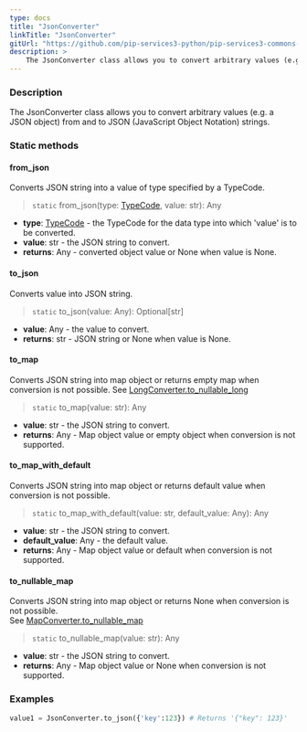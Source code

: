 ```yaml
---
type: docs
title: "JsonConverter"
linkTitle: "JsonConverter"
gitUrl: "https://github.com/pip-services3-python/pip-services3-commons-python"
description: > 
    The JsonConverter class allows you to convert arbitrary values (e.g. a JSON object) from and to JSON (JavaScript Object Notation) strings.
---
```


### Description

The JsonConverter class allows you to convert arbitrary values (e.g. a JSON object) from and to JSON (JavaScript Object Notation) strings.
### Static methods

#### from_json
Converts JSON string into a value of type specified by a TypeCode.

> `static` from_json(type: [TypeCode](../type_code), value: str): Any

- **type**: [TypeCode](../type_code) - the TypeCode for the data type into which 'value' is to be converted.
- **value**: str - the JSON string to convert.
- **returns**: Any - converted object value or None when value is None.

#### to_json
Converts value into JSON string.

> `static` to_json(value: Any): Optional[str]

- **value**: Any - the value to convert.
- **returns**: str - JSON string or None when value is None.

#### to_map
Converts JSON string into map object or returns empty map when conversion is not possible.
See [LongConverter.to_nullable_long](../long_converter/#to_nullable_long)

> `static` to_map(value: str): Any

- **value**: str - the JSON string to convert.
- **returns**: Any - Map object value or empty object when conversion is not supported.

#### to_map_with_default
Converts JSON string into map object or returns default value when conversion is not possible.

> `static` to_map_with_default(value: str, default_value: Any): Any

- **value**: str - the JSON string to convert.
- **default_value**: Any - the default value.
- **returns**: Any - Map object value or default when conversion is not supported.


#### to_nullable_map
Converts JSON string into map object or returns None when conversion is not possible.  
See [MapConverter.to_nullable_map](../map_converter/#to_nullable_map)

> `static` to_nullable_map(value: str): Any 

- **value**: str - the JSON string to convert.
- **returns**: Any - Map object value or None when conversion is not supported.


### Examples

```python
value1 = JsonConverter.to_json({'key':123}) # Returns '{"key": 123}'

```
